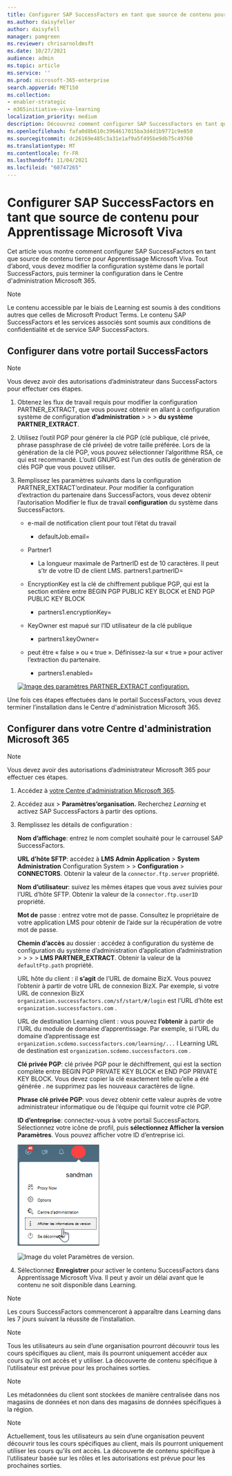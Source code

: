 ```yaml
---
title: Configurer SAP SuccessFactors en tant que source de contenu pour Apprentissage Microsoft Viva
ms.author: daisyfeller
author: daisyfell
manager: pamgreen
ms.reviewer: chrisarnoldmsft
ms.date: 10/27/2021
audience: admin
ms.topic: article
ms.service: ''
ms.prod: microsoft-365-enterprise
search.appverid: MET150
ms.collection:
- enabler-strategic
- m365initiative-viva-learning
localization_priority: medium
description: Découvrez comment configurer SAP SuccessFactors en tant que source de contenu d’apprentissage pour Apprentissage Microsoft Viva.
ms.openlocfilehash: fafa0d8b610c3964617015ba3d4d1b9771c9e850
ms.sourcegitcommit: dc26169e485c3a31e1af9a5f495be9db75c49760
ms.translationtype: MT
ms.contentlocale: fr-FR
ms.lasthandoff: 11/04/2021
ms.locfileid: "60747265"
---
```

# <a name="configure-sap-successfactors-as-a-content-source-for-microsoft-viva-learning"></a>Configurer SAP SuccessFactors en tant que source de contenu pour Apprentissage Microsoft Viva

Cet article vous montre comment configurer SAP SuccessFactors en tant que source de contenu tierce pour Apprentissage Microsoft Viva. Tout d’abord, vous devez modifier la configuration système dans le portail SuccessFactors, puis terminer la configuration dans le Centre d'administration Microsoft 365.

>[!NOTE]
>Le contenu accessible par le biais de Learning est soumis à des conditions autres que celles de Microsoft Product Terms. Le contenu SAP SuccessFactors et les services associés sont soumis aux conditions de confidentialité et de service SAP SuccessFactors.

## <a name="configure-in-your-successfactors-portal"></a>Configurer dans votre portail SuccessFactors

>[!NOTE]
>Vous devez avoir des autorisations d’administrateur dans SuccessFactors pour effectuer ces étapes.

1. Obtenez les flux de travail requis pour modifier la configuration PARTNER_EXTRACT, que vous pouvez obtenir en allant à configuration système de configuration **d’administration**  >    >    >  **du système PARTNER_EXTRACT**.

2. Utilisez l’outil PGP pour générer la clé PGP (clé publique, clé privée, phrase passphrase de clé privée) de votre taille préférée. Lors de la génération de la clé PGP, vous pouvez sélectionner l’algorithme RSA, ce qui est recommandé. L’outil GNUPG est l’un des outils de génération de clés PGP que vous pouvez utiliser.

3. Remplissez les paramètres suivants dans la configuration PARTNER_EXTRACT’ordinateur. Pour modifier la configuration d’extraction du partenaire dans SuccessFactors, vous devez obtenir l’autorisation Modifier le flux de travail **configuration** du système dans SuccessFactors.

    - e-mail de notification client pour tout l’état du travail
        - defaultJob.email=
    
    - Partner1
        - La longueur maximale de PartnerID est de 10 caractères. Il peut s’tr de votre ID de client LMS.
    partners1.partnerID=
    
    - EncryptionKey est la clé de chiffrement publique PGP, qui est la section entière entre BEGIN PGP PUBLIC KEY BLOCK et END PGP PUBLIC KEY BLOCK
        - partners1.encryptionKey=
    
    - KeyOwner est mapué sur l’ID utilisateur de la clé publique
        - partners1.keyOwner=
    
    - peut être « false » ou « true ». Définissez-la sur « true » pour activer l’extraction du partenaire.
        - partners1.enabled=
    
    [![Image des paramètres PARTNER_EXTRACT configuration. ](../media/learning/sf-focus.png) ](../media/learning/sf-2.png#lightbox)

Une fois ces étapes effectuées dans le portail SuccessFactors, vous devez terminer l’installation dans le Centre d'administration Microsoft 365.

## <a name="configure-in-your-microsoft-365-admin-center"></a>Configurer dans votre Centre d'administration Microsoft 365

>[!NOTE]
>Vous devez avoir des autorisations d’administrateur Microsoft 365 pour effectuer ces étapes.

1. Accédez à [votre Centre d'administration Microsoft 365](https://admin.microsoft.com).

2. Accédez aux  >  **Paramètres’organisation.** Recherchez *Learning* et activez SAP SuccessFactors à partir des options.

3. Remplissez les détails de configuration :

    **Nom d’affichage**: entrez le nom complet souhaité pour le carrousel SAP SuccessFactors.

    **URL d’hôte SFTP**: accédez à **LMS Admin Application**  >  **System Administration** Configuration System  >    >  **Configuration**  >  **CONNECTORS**. Obtenir la valeur de la `connector.ftp.server` propriété.

    **Nom d’utilisateur**: suivez les mêmes étapes que vous avez suivies pour l’URL d’hôte SFTP. Obtenir la valeur de la `connector.ftp.userID` propriété.

    **Mot de** passe : entrez votre mot de passe. Consultez le propriétaire de votre application LMS pour obtenir de l’aide sur la récupération de votre mot de passe.

    **Chemin d’accès** au dossier : accédez à configuration du système de configuration du système d’administration d’application d’administration   >    >    >    >  **LMS PARTNER_EXTRACT**. Obtenir la valeur de la `defaultFtp.path` propriété.

    URL hôte du client : il **s’agit** de l’URL de domaine BizX. Vous pouvez l’obtenir à partir de votre URL de connexion BizX. Par exemple, si votre URL de connexion BizX `organization.successfactors.com/sf/start/#/login` est l’URL d’hôte est `organization.successfactors.com` .

    URL de destination Learning client : vous pouvez **l’obtenir** à partir de l’URL du module de domaine d’apprentissage. Par exemple, si l’URL du domaine d’apprentissage est `organization.scdemo.successfactors.com/learning/...` l Learning URL de destination est `organization.scdemo.successfactors.com` .

    **Clé privée PGP**: clé privée PGP pour le déchiffrement, qui est la section complète entre BEGIN PGP PRIVATE KEY BLOCK et END PGP PRIVATE KEY BLOCK. Vous devez copier la clé exactement telle qu’elle a été générée . ne supprimez pas les nouveaux caractères de ligne.

    **Phrase clé privée PGP**: vous devez obtenir cette valeur auprès de votre administrateur informatique ou de l’équipe qui fournit votre clé PGP.

    **ID d’entreprise**: connectez-vous à votre portail SuccessFactors. Sélectionnez votre icône de profil, puis **sélectionnez Afficher la version Paramètres**. Vous pouvez afficher votre ID d’entreprise ici.

    ![Image de l’icône de profil avec Afficher la version Paramètres sélectionnée.](../media/learning/sf-3.png)
        
    ![Image du volet Paramètres de version.](../media/learning/sf-1.png)

4. Sélectionnez **Enregistrer** pour activer le contenu SuccessFactors dans Apprentissage Microsoft Viva. Il peut y avoir un délai avant que le contenu ne soit disponible dans Learning.

>[!Note]
> Les cours SuccessFactors commenceront à apparaître dans Learning dans les 7 jours suivant la réussite de l’installation.

>[!Note]
> Tous les utilisateurs au sein d’une organisation pourront découvrir tous les cours spécifiques au client, mais ils pourront uniquement accéder aux cours qu’ils ont accès et y utiliser. La découverte de contenu spécifique à l’utilisateur est prévue pour les prochaines sorties.

>[!NOTE]
>Les métadonnées du client sont stockées de manière centralisée dans nos magasins de données et non dans des magasins de données spécifiques à la région.

>[!NOTE]
>Actuellement, tous les utilisateurs au sein d’une organisation peuvent découvrir tous les cours spécifiques au client, mais ils pourront uniquement utiliser les cours qu’ils ont accès. La découverte de contenu spécifique à l’utilisateur basée sur les rôles et les autorisations est prévue pour les prochaines sorties.
